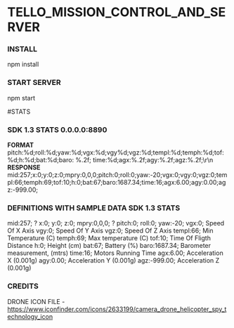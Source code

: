 # TELLO_MISSION_CONTROL_AND_SERVER

### INSTALL
npm install

### START SERVER
npm start



#STATS

### SDK 1.3 STATS 0.0.0.0:8890
**FORMAT** pitch:%d;roll:%d;yaw:%d;vgx:%d;vgy%d;vgz:%d;templ:%d;temph:%d;tof:%d;h:%d;bat:%d;baro: %.2f; time:%d;agx:%.2f;agy:%.2f;agz:%.2f;\r\n
**RESPONSE** mid:257;x:0;y:0;z:0;mpry:0,0,0;pitch:0;roll:0;yaw:-20;vgx:0;vgy:0;vgz:0;templ:66;temph:69;tof:10;h:0;bat:67;baro:1687.34;time:16;agx:6.00;agy:0.00;agz:-999.00;


### DEFINITIONS WITH SAMPLE DATA SDK 1.3 STATS
mid:257; ?
x:0;
y:0;
z:0;
mpry:0,0,0; ?
pitch:0;
roll:0;
yaw:-20;
vgx:0; Speed Of X Axis
vgy:0; Speed Of Y Axis
vgz:0; Speed Of Z Axis
templ:66; Min Temperature (C)
temph:69; Max temperature (C)
tof:10; Time Of Fligth Distance
h:0; Height (cm)
bat:67; Battery (%)
baro:1687.34; Barometer measurement, (mtrs)
time:16; Motors Running Time
agx:6.00; Acceleration X (0.001g)
agy:0.00; Acceleration Y (0.001g)
agz:-999.00; Acceleration Z (0.001g)



### CREDITS
DRONE ICON FILE - https://www.iconfinder.com/icons/2633199/camera_drone_helicopter_spy_technology_icon

